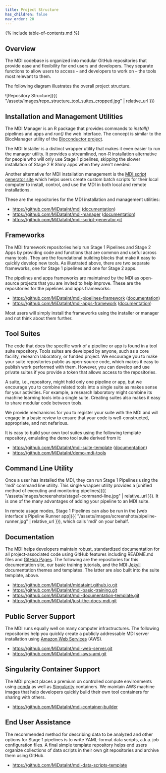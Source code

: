 ```yaml
---
title: Project Structure
has_children: false
nav_order: 20
---
```


{% include table-of-contents.md %}

## Overview

The MDI codebase is organized into modular GitHub repositories
that provide ease and flexibility for end users and developers.
They separate functions to allow users to access 
&ndash; and developers to work on &ndash; 
the tools most relevant to them.

The following diagram illustrates the overall project structure.

![Repository Structure]({{ "/assets/images/repo_structure_tool_suites_cropped.jpg" | relative_url }})

## Installation and Management Utilities

The MDI Manager is an R package that provides commands to 
_install()_ pipelines and apps and _run()_ the web interface. 
The concept is similar to the BiocManager utility of the 
[Bioconductor project](https://www.bioconductor.org/). 

The MDI Installer is a distinct wrapper utility that makes it
even easier to run the manager utility. It provides
a streamlined, non-R installation alternative for people who will only 
use Stage 1 pipelines, skipping the slower installation of Stage 2 
R Shiny apps when they aren't needed. 

Another alternative for MDI installation management is the 
[MDI script generator site](https://wilsonte-umich.shinyapps.io/mdi-script-generator)
which helps users create custom batch scripts for their local computer 
to install, control, and use the MDI in both local and remote installations.

These are the repositories for the MDI installation and management utilities:  

- <https://github.com/MiDataInt/mdi> 
([documentation](/mdi))
- <https://github.com/MiDataInt/mdi-manager> 
([documentation](/mdi-manager))
- <https://github.com/MiDataInt/mdi-script-generator.git>

## Frameworks

The MDI framework repositories help run Stage 1 Pipelines and Stage 2 Apps by 
providing code and functions that are common and useful across many tools. 
They are the foundational building blocks that make it easy to quickly 
develop new tools. As illustrated above, there are two separate frameworks, 
one for Stage 1 pipelines and one for Stage 2 apps. 

The pipelines and apps frameworks are maintained by the MDI as open-source
projects that you are invited to help improve. These are the
repositories for the pipelines and apps frameworks:

- <https://github.com/MiDataInt/mdi-pipelines-framework> 
([documentation](/mdi-pipelines-framework))
- <https://github.com/MiDataInt/mdi-apps-framework> 
([documentation](/mdi-apps-framework))

Most users will simply install the frameworks using the installer or manager and not 
think about them further.

## Tool Suites

The code that does the specific work of a pipeline or app is found in a 
tool suite repository. Tools suites are developed by anyone, such as a core 
facility, research laboratory, or funded project. We encourage you to make your 
suite repositories public as open-source code, which makes it easy to publish
work performed with them. However, you can develop and use private 
suites if you provide a token that allows access to the repositories. 

A suite, i.e., repository, might hold only one pipeline or app,
but we encourage you to combine related tools into a single suite
as makes sense for your activities. For example, a research laboratory
might combine its machine learning tools into a single suite.
Creating suites also makes it easy to share modular code between tools. 

We provide mechanisms for you 
to register your suite with the MDI and will engage in a basic
review to ensure that your code is well-constructed, appropriate, and
not nefarious. 

It is easy to build your own tool
suites using the following template repository, emulating the demo tool
suite derived from it:

- <https://github.com/MiDataInt/mdi-suite-template> 
([documentation](/mdi-suite-template))
- <https://github.com/MiDataInt/demo-mdi-tools>

## Command Line Utility

Once a user has installed the MDI,
they can run Stage 1 Pipelines using the 'mdi' command line utility.
This single wrapper utility provides a 
[unified method of executing and monitoring pipelines]({{ "/assets/images/screenshots/stage1-command-line.jpg" | relative_url }}). 
It is one of the many advantages of adding your pipeline to an MDI suite.

In remote usage modes, Stage 1 Pipelines can also be run in the 
[web interface's Pipeline Runner app]({{ "/assets/images/screenshots/pipeline-runner.jpg" | relative_url }}), which calls 'mdi' on your behalf. 

## Documentation

The MDI helps developers maintain robust, standardized documentation for all 
project-associated code using GitHub features including README.md files and 
[GitHub Pages](https://pages.github.com/).
The following are the repositories for this documentation site,
our basic training tutorials, and the MDI 
[Jekyll](https://jekyllrb.com/)
documentation themes and templates. 
The latter are also built into the suite template, above.

- <https://github.com/MiDataInt/midataint.github.io.git>
- <https://github.com/MiDataInt/mdi-basic-training.git>
- <https://github.com/MiDataInt/mdi-documentation-template.git>
- <https://github.com/MiDataInt/just-the-docs-mdi.git>

## Public Server Support

The MDI runs equally well on many computer infrastructures.
The following repositories help you quickly create a publicly addressable 
MDI server installation using 
[Amazon Web Services](https://aws.amazon.com/) (AWS). 

- <https://github.com/MiDataInt/mdi-web-server.git>
- <https://github.com/MiDataInt/mdi-aws-ami.git>

## Singularity Container Support

The MDI project places a premium on controlled compute environments 
using 
[conda](https://docs.conda.io/projects/conda/en/latest/index.html) 
as well as 
[Singularity](https://sylabs.io/)
containers. 
We maintain AWS machine images that help developers quickly build their own
tool containers for sharing with others.

- <https://github.com/MiDataInt/mdi-container-builder>

## End User Assistance

The recommended method for describing data to be analyzed
and other options for Stage 1 pipelines is to write YAML-format data
scripts, a.k.a. job configuration files. A final simple 
template repository helps end users organize collections
of data scripts in their own git repositories and archive 
them using GitHub. 

- <https://github.com/MiDataInt/mdi-data-scripts-template>
